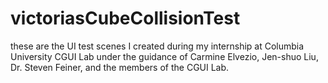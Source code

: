 # victoriasCubeCollisionTest
these are the UI test scenes I created during my internship at Columbia University CGUI Lab under the guidance of Carmine Elvezio, Jen-shuo Liu, Dr. Steven Feiner, and the members of the CGUI Lab. 
